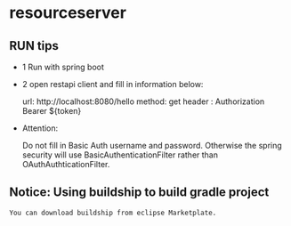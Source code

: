 # resourceserver
## RUN tips
   - 1 Run with spring boot
   - 2 open restapi client and fill in information below:
  
        url: http://localhost:8080/hello
        method: get
        header : Authorization Bearer ${token}
   - Attention: 
   
     Do not fill in Basic Auth username and password. Otherwise the spring security will use BasicAuthenticationFilter rather than OAuthAuthticationFilter.
     
## Notice: Using buildship to build gradle project
    You can download buildship from eclipse Marketplate.